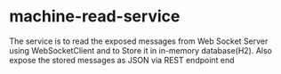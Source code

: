 # machine-read-service
The service is to read the exposed messages from Web Socket Server using WebSocketClient and to Store it in in-memory database(H2). Also expose the stored messages as JSON via REST endpoint end  
